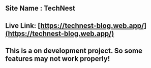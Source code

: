 ## Site Name : TechNest

## Live Link: [https://technest-blog.web.app/](https://technest-blog.web.app/)

## This is a on development project. So some features may not work properly!
